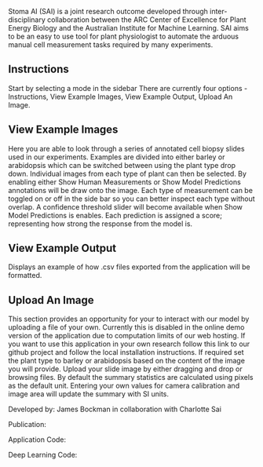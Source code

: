 Stoma AI (SAI) is a joint research outcome developed through inter-disciplinary collaboration between the ARC Center of Excellence for Plant Energy Biology and the Australian Institute for Machine Learning. SAI aims to be an easy to use tool for plant physiologist to automate the arduous manual cell measurement tasks required by many experiments.

## Instructions
Start by selecting a mode in the sidebar
There are currently four options - Instructions, View Example Images, View Example Output, Upload An Image.

## View Example Images
Here you are able to look through a series of annotated cell biopsy slides used in our experiments.
Examples are divided into either barley or arabidopsis which can be switched between using the plant type drop down.
Individual images from each type of plant can then be selected.
By enabling either Show Human Measurements or Show Model Predictions annotations will be draw onto the image.
Each type of measurement can be toggled on or off in the side bar so you can better inspect each type without overlap.
A confidence threshold slider will become available when Show Model Predictions is enables.
Each prediction is assigned a score; representing how strong the response from the model is.

## View Example Output
Displays an example of how .csv files exported from the application will be formatted.

## Upload An Image
This section provides an opportunity for your to interact with our model by uploading a file of your own.
Currently this is disabled in the online demo version of the application due to computation limits of our web hosting.
If you want to use this application in your own research follow this link to our github project and follow the local installation instructions.
If required set the plant type to barley or arabidopsis based on the content of the image you will provide.
Upload your slide image by either dragging and drop or browsing files.
By default the summary statistics are calculated using pixels as the default unit.
Entering your own values for camera calibration and image area will update the summary with SI units.

Developed by: James Bockman in collaboration with Charlotte Sai

Publication: 

Application Code: 

Deep Learning Code: 
